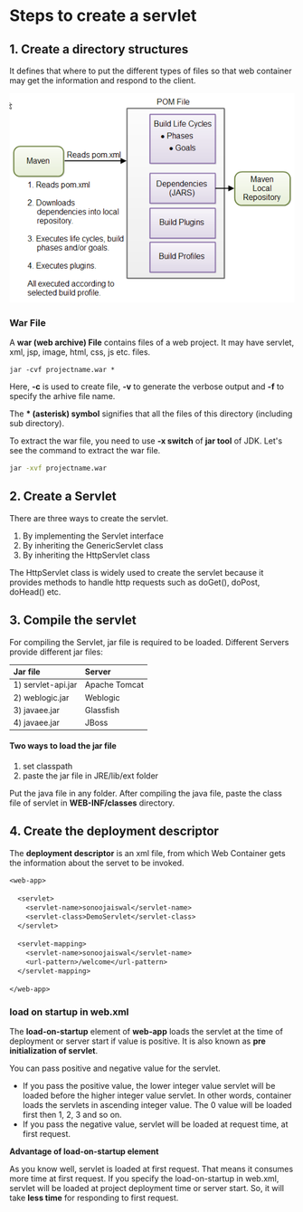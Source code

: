 # Steps to create a servlet

## 1. Create a directory structures

It defines that where to put the different types of files so that web container may get the information and respond to the client.

![](../.gitbook/assets/image%20%2813%29.png)

### War File

 A **war \(web archive\) File** contains files of a web project. It may have servlet, xml, jsp, image, html, css, js etc. files. 

```markup
jar -cvf projectname.war *  
```

Here, **-c** is used to create file, **-v** to generate the verbose output and **-f** to specify the arhive file name.

The **\* \(asterisk\) symbol** signifies that all the files of this directory \(including sub directory\).

 To extract the war file, you need to use **-x switch** of **jar tool** of JDK. Let's see the command to extract the war file.

```bash
jar -xvf projectname.war  
```

## 2. Create a Servlet

 There are three ways to create the servlet.

1. By implementing the Servlet interface
2. By inheriting the GenericServlet class
3. By inheriting the HttpServlet class

The HttpServlet class is widely used to create the servlet because it provides methods to handle http requests such as doGet\(\), doPost, doHead\(\) etc.

## 3. Compile the servlet

For compiling the Servlet, jar file is required to be loaded. Different Servers provide different jar files:

| Jar file | Server |
| :--- | :--- |
| 1\) servlet-api.jar | Apache Tomcat |
| 2\) weblogic.jar | Weblogic |
| 3\) javaee.jar | Glassfish |
| 4\) javaee.jar | JBoss |

#### Two ways to load the jar file

1. set classpath
2. paste the jar file in JRE/lib/ext folder

Put the java file in any folder. After compiling the java file, paste the class file of servlet in **WEB-INF/classes** directory.

## 4. Create the deployment descriptor

 The **deployment descriptor** is an xml file, from which Web Container gets the information about the servet to be invoked.

```markup
<web-app>  
  
  <servlet>  
    <servlet-name>sonoojaiswal</servlet-name>  
    <servlet-class>DemoServlet</servlet-class>  
  </servlet>  
  
  <servlet-mapping>  
    <servlet-name>sonoojaiswal</servlet-name>  
    <url-pattern>/welcome</url-pattern>  
  </servlet-mapping>  
  
</web-app>  
```

### load on startup in web.xml

The **load-on-startup** element of **web-app** loads the servlet at the time of deployment or server start if value is positive. It is also known as **pre initialization of servlet**.

You can pass positive and negative value for the servlet. 

* If you pass the positive value, the lower integer value servlet will be loaded before the higher integer value servlet. In other words, container loads the servlets in ascending integer value. The 0 value will be loaded first then 1, 2, 3 and so on.
* If you pass the negative value, servlet will be loaded at request time, at first request.

**Advantage of load-on-startup element**

As you know well, servlet is loaded at first request. That means it consumes more time at first request. If you specify the load-on-startup in web.xml, servlet will be loaded at project deployment time or server start. So, it will take **less time** for responding to first request.


